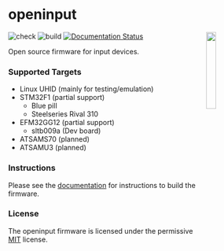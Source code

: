 # openinput

<img src="docs/assets/logo.svg" alt="" width="20%" align="right">

![check](https://github.com/openinput-fw/openinput/workflows/check/badge.svg)
![build](https://github.com/openinput-fw/openinput/workflows/build/badge.svg)
[![Documentation Status](https://readthedocs.org/projects/openinput/badge/?version=latest)](https://openinput.readthedocs.io/en/latest/?badge=latest)

Open source firmware for input devices.

### Supported Targets
- Linux UHID (mainly for testing/emulation)
- STM32F1 (partial support)
  - Blue pill
  - Steelseries Rival 310
- EFM32GG12 (partial support)
  - sltb009a (Dev board)
- ATSAMS70 (planned)
- ATSAMU3 (planned)

### Instructions

Please see the [documentation](https://openinput.readthedocs.io/en/latest/#getting-started)
for instructions to build the firmware.

### License

The openinput firmware is licensed under the permissive [MIT](LICENSE) license.
